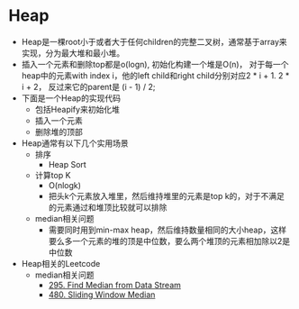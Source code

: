 # Heap

* Heap是一棵root小于或者大于任何children的完整二叉树，通常基于array来实现，分为最大堆和最小堆。
* 插入一个元素和删除top都是o(logn), 初始化构建一个堆是O(n)， 对于每一个heap中的元素with index i，他的left child和right child分别对应2 \* i + 1. 2 \* i + 2， 反过来它的parent是 (i - 1) / 2;
* 下面是一个Heap的实现代码
  * 包括Heapify来初始化堆
  * 插入一个元素
  * 删除堆的顶部
* Heap通常有以下几个实用场景
  * 排序
    * Heap Sort
  * 计算top K
    * O(nlogk)
    * 把头k个元素放入堆里，然后维持堆里的元素是top k的，对于不满足的元素通过和堆顶比较就可以排除
  * median相关问题
    * 需要同时用到min-max heap，然后维持数量相同的大小heap，这样要么多一个元素的堆的顶是中位数，要么两个堆顶的元素相加除以2是中位数
* Heap相关的Leetcode
  * median相关问题
    * [295. Find Median from Data Stream](https://leetcode.com/problems/find-median-from-data-stream)
    * [480. Sliding Window Median](https://leetcode.com/problems/sliding-window-median)

